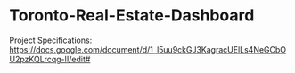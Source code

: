 # Toronto-Real-Estate-Dashboard

Project Specifications:
https://docs.google.com/document/d/1_l5uu9ckGJ3KagracUElLs4NeGCbOU2pzKQLrcqg-II/edit#

